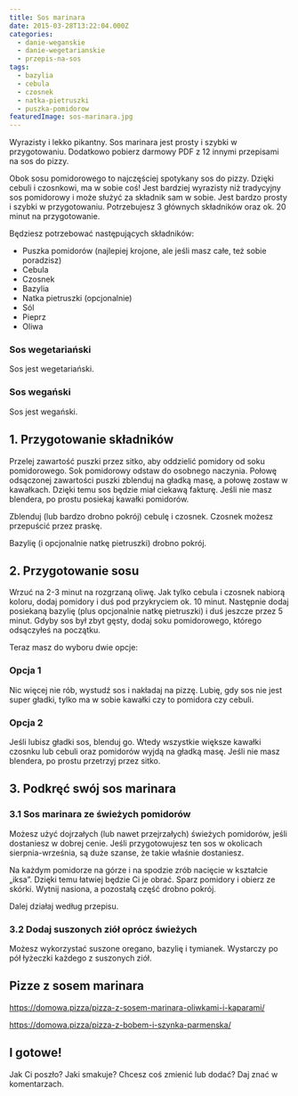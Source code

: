 ```yaml
---
title: Sos marinara
date: 2015-03-28T13:22:04.000Z
categories: 
  - danie-weganskie
  - danie-wegetarianskie
  - przepis-na-sos
tags: 
  - bazylia
  - cebula
  - czosnek
  - natka-pietruszki
  - puszka-pomidorow
featuredImage: sos-marinara.jpg
---
```


Wyrazisty i lekko pikantny. Sos marinara jest prosty i szybki w przygotowaniu. Dodatkowo pobierz darmowy PDF z 12 innymi przepisami na sos do pizzy.

Obok sosu pomidorowego to najczęściej spotykany sos do pizzy. Dzięki cebuli i czosnkowi, ma w sobie coś! Jest bardziej wyrazisty niż tradycyjny sos pomidorowy i może służyć za składnik sam w sobie. Jest bardzo prosty i szybki w przygotowaniu. Potrzebujesz 3 głównych składników oraz ok. 20 minut na przygotowanie.

Będziesz potrzebować następujących składników:

- Puszka pomidorów (najlepiej krojone, ale jeśli masz całe, też sobie poradzisz)
- Cebula
- Czosnek
- Bazylia
- Natka pietruszki (opcjonalnie)
- Sól
- Pieprz
- Oliwa

### Sos wegetariański

Sos jest wegetariański.

### Sos wegański

Sos jest wegański.

## 1\. Przygotowanie składników

Przelej zawartość puszki przez sitko, aby oddzielić pomidory od soku pomidorowego. Sok pomidorowy odstaw do osobnego naczynia. Połowę odsączonej zawartości puszki zblenduj na gładką masę, a połowę zostaw w kawałkach. Dzięki temu sos będzie miał ciekawą fakturę. Jeśli nie masz blendera, po prostu posiekaj kawałki pomidorów.

Zblenduj (lub bardzo drobno pokrój) cebulę i czosnek. Czosnek możesz przepuścić przez praskę.

Bazylię (i opcjonalnie natkę pietruszki) drobno pokrój.

## 2\. Przygotowanie sosu

Wrzuć na 2-3 minut na rozgrzaną oliwę. Jak tylko cebula i czosnek nabiorą koloru, dodaj pomidory i duś pod przykryciem ok. 10 minut. Następnie dodaj posiekaną bazylię (plus opcjonalnie natkę pietruszki) i duś jeszcze przez 5 minut. Gdyby sos był zbyt gęsty, dodaj soku pomidorowego, którego odsączyłeś na początku.

Teraz masz do wyboru dwie opcje:

### Opcja 1

Nic więcej nie rób, wystudź sos i nakładaj na pizzę. Lubię, gdy sos nie jest super gładki, tylko ma w sobie kawałki czy to pomidora czy cebuli.

### Opcja 2

Jeśli lubisz gładki sos, blenduj go. Wtedy wszystkie większe kawałki czosnku lub cebuli oraz pomidorów wyjdą na gładką masę. Jeśli nie masz blendera, po prostu przetrzyj przez sitko.

## 3\. Podkręć swój sos marinara

### 3.1 Sos marinara ze świeżych pomidorów

Możesz użyć dojrzałych (lub nawet przejrzałych) świeżych pomidorów, jeśli dostaniesz w dobrej cenie. Jeśli przygotowujesz ten sos w okolicach sierpnia-września, są duże szanse, że takie właśnie dostaniesz.

Na każdym pomidorze na górze i na spodzie zrób nacięcie w kształcie „iksa”. Dzięki temu łatwiej będzie Ci je obrać. Sparz pomidory i obierz ze skórki. Wytnij nasiona, a pozostałą część drobno pokrój.

Dalej działaj według przepisu.

### 3.2 Dodaj suszonych ziół oprócz świeżych

Możesz wykorzystać suszone oregano, bazylię i tymianek. Wystarczy po pół łyżeczki każdego z suszonych ziół.

## Pizze z sosem marinara

https://domowa.pizza/pizza-z-sosem-marinara-oliwkami-i-kaparami/

https://domowa.pizza/pizza-z-bobem-i-szynka-parmenska/

## I gotowe!

Jak Ci poszło? Jaki smakuje? Chcesz coś zmienić lub dodać? Daj znać w komentarzach.
